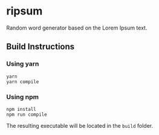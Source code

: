 # ripsum
Random word generator based on the Lorem Ipsum text.

## Build Instructions

### Using yarn

```
yarn
yarn compile
```

### Using npm

```
npm install
npm run compile
```

The resulting executable will be located in the `build` folder.

